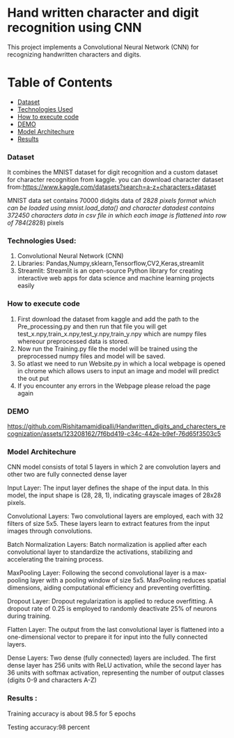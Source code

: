 # Hand written character and digit recognition using CNN
This project implements a Convolutional Neural Network (CNN) for recognizing handwritten characters and digits.
# Table of Contents
- [Dataset](#dataset)
- [Technologies Used](#Technologies-Used)
- [How to execute code](#How-to-execute-code)
- [DEMO](#DEMO)
- [Model Architechure](#Model-Architechure)
- [Results](#Results)

### Dataset
It combines the MNIST dataset for digit recognition and a custom dataset for character recognition from kaggle.
you can download character dataset from:https://www.kaggle.com/datasets?search=a-z+characters+dataset

MNIST data set contains 70000 didgits data of 28*28 pixels format which can be loaded using mnist.load_data()
and character datadest contains 372450 characters data in csv file in which each image is flattened into row of 784(28*28) pixels

### Technologies Used:
1. Convolutional Neural Network (CNN)
2. Libraries: Pandas,Numpy,sklearn,Tensorflow,CV2,Keras,streamlit
2. Streamlit: Streamlit is an open-source Python library for creating interactive web apps for data science and machine learning projects easily

### How to execute code
1. First download the dataset from kaggle and add the path to the Pre_processing.py and then run that file you will get test_x.npy,train_x.npy,test_y.npy,train_y.npy which are numpy files whereour preprocessed data is stored.
2. Now run the Training.py file the model will be trained using the preprocessed numpy files and model will be saved.
3. So atlast we need to run Website.py in which a local webpage is opened in chrome which allows users to input an image and model will predict the out put
4. If you encounter any errors in the Webpage please reload the page again 

### DEMO

https://github.com/Rishitamamidipalli/Handwritten_digits_and_charecters_recognization/assets/123208162/7f6bd419-c34c-442e-b9ef-76d65f3503c5

### Model Architechure
CNN model consists of total 5 layers in which 2 are convolution layers and other two are fully connected dense layer

Input Layer: The input layer defines the shape of the input data. In this model, the input shape is (28, 28, 1), indicating grayscale images of 28x28 pixels.

Convolutional Layers: Two convolutional layers are employed, each with 32 filters of size 5x5. These layers learn to extract features from the input images through convolutions.

Batch Normalization Layers: Batch normalization is applied after each convolutional layer to standardize the activations, stabilizing and accelerating the training process.

MaxPooling Layer: Following the second convolutional layer is a max-pooling layer with a pooling window of size 5x5. MaxPooling reduces spatial dimensions, aiding computational efficiency and preventing overfitting.

Dropout Layer: Dropout regularization is applied to reduce overfitting. A dropout rate of 0.25 is employed to randomly deactivate 25% of neurons during training.

Flatten Layer: The output from the last convolutional layer is flattened into a one-dimensional vector to prepare it for input into the fully connected layers.

Dense Layers: Two dense (fully connected) layers are included. The first dense layer has 256 units with ReLU activation, while the second layer has 36 units with softmax activation, representing the number of output classes (digits 0-9 and characters A-Z)

### Results :
Training accuracy is about 98.5 for 5 epochs

Testing accuracy:98 percent
